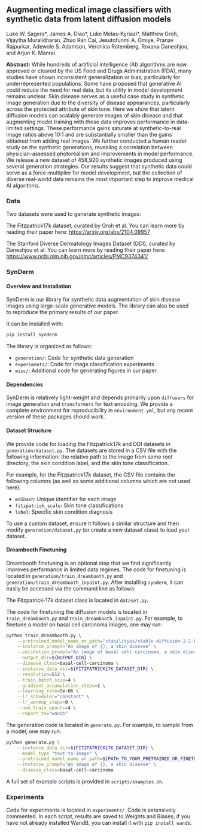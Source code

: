 ## Augmenting medical image classifiers with synthetic data from latent diffusion models

Luke W. Sagers*, James A. Diao*, Luke Melas-Kyriazi*, Matthew Groh, Vijaytha Muralidharan, Zhuo Ran Cai, Jesutofunmi A. Omiye, Pranav Rajpurkar, Adewole S. Adamson, Veronica Rotemberg, Roxana Daneshjou, and Arjun K. Manrai

**Abstract:** While hundreds of artificial intelligence (AI) algorithms are now approved or cleared by the US Food and Drugs Administration (FDA), many studies have shown inconsistent generalization or bias, particularly for underrepresented populations. Some have proposed that generative AI could reduce the need for real data, but its utility in model development remains unclear. Skin disease serves as a useful case study in synthetic image generation due to the diversity of disease appearances, particularly across the protected attribute of skin tone. Here we show that latent diffusion models can scalably generate images of skin disease and that augmenting model training with these data improves performance in data-limited settings. These performance gains saturate at synthetic-to-real image ratios above 10:1 and are substantially smaller than the gains obtained from adding real images. We further conducted a human reader study on the synthetic generations, revealing a correlation between physician-assessed photorealism and improvements in model performance. We release a new dataset of 458,920 synthetic images produced using several generation strategies. Our results suggest that synthetic data could serve as a force-multiplier for model development, but the collection of diverse real-world data remains the most important step to improve medical AI algorithms.


### Data
Two datasets were used to generate synthetic images:

The Fitzpatrick17k dataset, curated by Groh et al. 
You can learn more by reading their paper here: https://arxiv.org/abs/2104.09957

The Stanford Diverse Dermatology Images Dataset (DDI), curated by Daneshjou et al. 
You can learn more by reading their paper here: https://www.ncbi.nlm.nih.gov/pmc/articles/PMC9374341/


### SynDerm

#### Overview and Installation

SynDerm is our library for synthetic data augmentation of skin disease images using large-scale generative models. The library can also be used to reproduce the primary results of our paper. 

It can be installed with:
```bash
pip install synderm
```

The library is organized as follows:

- `generation/`: Code for synthetic data generation
- `experiments/`: Code for image classification experiments
- `misc/`: Additional code for generating figures in our paper

#### Dependencies

SynDerm is relatively light-weight and depends primarily upon `diffusers` for image generation and `transformers` for text encoding. We provide a complete environment for reproducibility in `environment.yml`, but any recent version of these packages should work.

#### Dataset Structure

We provide code for loading the Fitzpatrick17k and DDI datasets in `generation/dataset.py`. The datasets are stored in a CSV file with the following information: the relative path to the image from some root directory, the skin condition label, and the skin tone classification. 

For example, for the Fitzpatrick17k dataset, the CSV file contains the following columns (as well as some additional columns which are not used here):
- `md5hash`: Unique identifier for each image
- `fitzpatrick_scale`: Skin tone classifications
- `label`: Specific skin condition diagnosis

To use a custom dataset, ensure it follows a similar structure and then modify `generation/dataset.py` (or create a new dataset class) to load your dataset.

#### Dreambooth Finetuning

Dreambooth finetuning is an optional step that we find significantly improves performance in limited data regimes. The code for finetuning is located in `generation/train_dreambooth.py` and `generation/train_dreambooth_inpaint.py`. After installing `synderm`, it can easily be accessed via the command line as follows: 








The Fitzpatrick-17k dataset class is located in `dataset.py`.

The code for finetuning the diffusion models is located in `train_dreambooth.py` and `train_dreambooth_inpaint.py`. For example, to finetune a model on basal cell carcinoma images, one may run:

```bash
python train_dreambooth.py \
    --pretrained_model_name_or_path="stabilityai/stable-diffusion-2-1-base" \
    --instance_prompt="An image of {}, a skin disease" \
    --validation_prompt="An image of basal cell carcinoma, a skin disease" \
    --output_dir=${OUTPUT_DIR} \
    --disease_class=basal-cell-carcinoma \
    --instance_data_dir=${FITZPATRICK17K_DATASET_DIR} \
    --resolution=512 \
    --train_batch_size=4 \
    --gradient_accumulation_steps=1 \
    --learning_rate=5e-06 \
    --lr_scheduler="constant" \
    --lr_warmup_steps=0 \
    --num_train_epochs=4 \
    --report_to="wandb"
```

The generation code is located in `generate.py`. For example, to sample from a model, one may run:
```bash
python generate.py \
    --instance_data_dir=${FITZPATRICK17K_DATASET_DIR} \
    --model_type "text-to-image" \
    --pretrained_model_name_or_path=${PATH_TO_YOUR_PRETRAINED_OR_FINETUNED_MODEL} \
    --instance_prompt="An image of {}, a skin disease" \
    --disease_class=basal-cell-carcinoma
```

A full set of example scripts is provided in `scripts/examples.sh`.

### Experiments

Code for experiments is located in `experiments/`. Code is extensively commented. In each script, results are saved to Weights and Biases; if you have not already installed WandB, you can install it with `pip install wandb`. 
